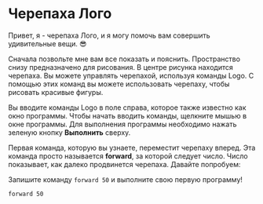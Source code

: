 # Черепаха Лого
Привет, я - черепаха Лого, и я могу помочь вам совершить удивительные вещи. 😎

Сначала позвольте мне вам все показать и пояснить. Пространство снизу предназначено для рисования.
В центре рисунка находится черепаха.
Вы можете управлять черепахой, используя команды Logo.
С помощью этих команд вы можете использовать черепаху, чтобы рисовать красивые фигуры.

Вы вводите команды Logo в поле справа, которое также известно как окно программы.
Чтобы начать вводить команды, щелкните мышью в окне программы.
Для выполнения программы необходимо нажать зеленую кнопку **Выполнить** сверху.

Первая команда, которую вы узнаете, переместит черепаху вперед.
Эта команда просто называется **forward**, за которой следует число.
Число показывает, как далеко продвинется черепаха. Давайте попробуем:

Запишите команду ```forward 50``` и выполните свою первую программу!

```result
forward 50
```